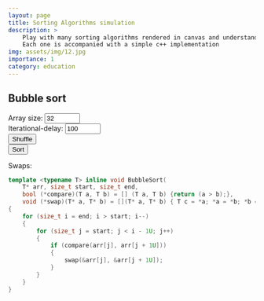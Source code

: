 ```yaml
---
layout: page
title: Sorting Algorithms simulation
description: >
    Play with many sorting algorithms rendered in canvas and understand how they work.
    Each one is accompanied with a simple c++ implementation
img: assets/img/12.jpg
importance: 1
category: education
---
```


## Bubble sort
<div class="view">
    <div class="input">
        <span>
            Array size:
        </span>
        <input type="number" min="4" max="1024" step="1" value="32" id="bubble-tot">
    </div>
    <div class="input">
        <span>
            Iterational-delay:
        </span>
        <input type="number" min="10" max="1000" step="1" value="100" id="bubble-interval">
    </div>
    <div class="cnv">
        <canvas id="bubble" width="1350" heght="900"></canvas>
    </div>
    <div class="btn">
        <button type="button" onclick="bubble.Input()" class="shuffle pressable">Shuffle</button>
    </div>
    <div class="btn">
        <button type="button" onclick="bubble.Sort()" id="bubble-btn" class="pressable">Sort</button>
    </div>
    <div class="p">
        <p class="text">
            <span>
                Swaps:
            </span>
            <span id="bubble-swaps"></span>
        </p>
    </div>
</div>

```cpp
template <typename T> inline void BubbleSort(
    T* arr, size_t start, size_t end,
	bool (*compare)(T a, T b) = [] (T a, T b) {return (a > b);},
	void (*swap)(T* a, T* b) = [](T* a, T* b) { T c = *a; *a = *b; *b = c; })
{
	for (size_t i = end; i > start; i--)
	{
		for (size_t j = start; j < i - 1U; j++)
		{
			if (compare(arr[j], arr[j + 1U]))
			{
				swap(&arr[j], &arr[j + 1U]);
			}
		}
	}
}
```
<script defer src="{{ '/assets/js/projects/sorting.js' | relative_url }}"></script>